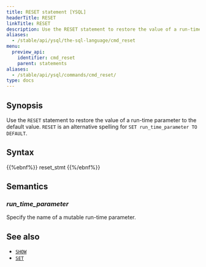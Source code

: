 ```yaml
---
title: RESET statement [YSQL]
headerTitle: RESET
linkTitle: RESET
description: Use the RESET statement to restore the value of a run-time parameter to the default value.
aliases:
  - /stable/api/ysql/the-sql-language/cmd_reset
menu:
  preview_api:
    identifier: cmd_reset
    parent: statements
aliases:
  - /stable/api/ysql/commands/cmd_reset/
type: docs
---
```


## Synopsis

Use the `RESET` statement to restore the value of a run-time parameter to the default value. `RESET` is an alternative spelling for `SET run_time_parameter TO DEFAULT`.

## Syntax

{{%ebnf%}}
  reset_stmt
{{%/ebnf%}}

## Semantics

### *run_time_parameter*

Specify the name of a mutable run-time parameter.

## See also

- [`SHOW`](../cmd_show)
- [`SET`](../cmd_set)
